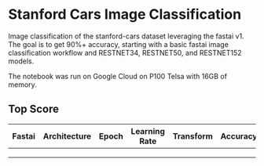 # Stanford Cars Image Classification

Image classification of the stanford-cars dataset leveraging the fastai v1. The goal is to get 90%+ accuracy, starting with a basic fastai image classification workflow and RESTNET34, RESTNET50, and RESTNET152 models. 

The notebook was run on Google Cloud on P100 Telsa with 16GB of memory.

## Top Score

| Fastai 	| Architecture 	| Epoch 	| Learning Rate 	| Transform 	| Accuracy 	| Time 	|
|--------	|-------------:	|-------	|---------------	|-----------	|----------	|------	|
|        	|              	|       	|               	|           	|          	|      	|
|        	|              	|       	|               	|           	|          	|      	|
|        	|              	|       	|               	|           	|          	|      	|
